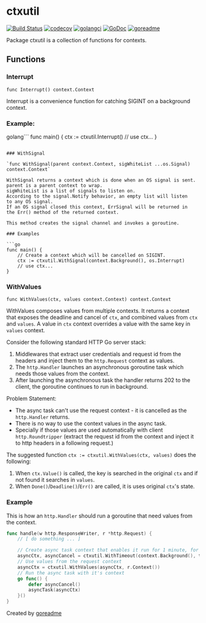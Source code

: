 # ctxutil

[![Build Status](https://travis-ci.org/posener/ctxutil.svg?branch=master)](https://travis-ci.org/posener/ctxutil)
[![codecov](https://codecov.io/gh/posener/ctxutil/branch/master/graph/badge.svg)](https://codecov.io/gh/posener/ctxutil)
[![golangci](https://golangci.com/badges/github.com/posener/ctxutil.svg)](https://golangci.com/r/github.com/posener/ctxutil)
[![GoDoc](https://godoc.org/github.com/posener/ctxutil?status.svg)](http://godoc.org/github.com/posener/ctxutil)
[![goreadme](https://goreadme.herokuapp.com/badge/posener/ctxutil.svg)](https://goreadme.herokuapp.com)

Package ctxutil is a collection of functions for contexts.

## Functions

### Interrupt

`func Interrupt() context.Context`

Interrupt is a convenience function for catching SIGINT on a
background context.

### Example:

golang```
		func main() {
			ctx := ctxutil.Interrupt()
			// use ctx...
		}
```

### WithSignal

`func WithSignal(parent context.Context, sigWhiteList ...os.Signal) context.Context`

WithSignal returns a context which is done when an OS signal is sent.
parent is a parent context to wrap.
sigWhiteList is a list of signals to listen on.
According to the signal.Notify behavior, an empty list will listen
to any OS signal.
If an OS signal closed this context, ErrSignal will be returned in
the Err() method of the returned context.

This method creates the signal channel and invokes a goroutine.

### Examples

```go
func main() {
    // Create a context which will be cancelled on SIGINT.
    ctx := ctxutil.WithSignal(context.Background(), os.Interrupt)
    // use ctx...
}
```

### WithValues

`func WithValues(ctx, values context.Context) context.Context`

WithValues composes values from multiple contexts.
It returns a context that exposes the deadline and cancel of `ctx`,
and combined values from `ctx` and `values`.
A value in `ctx` context overrides a value with the same key in `values` context.

Consider the following standard HTTP Go server stack:

1. Middlewares that extract user credentials and request id from the
   headers and inject them to the `http.Request` context as values.
2. The `http.Handler` launches an asynchronous goroutine task which
   needs those values from the context.
3. After launching the asynchronous task the handler returns 202 to
   the client, the goroutine continues to run in background.

Problem Statement:
* The async task can't use the request context - it is cancelled
  as the `http.Handler` returns.
* There is no way to use the context values in the async task.
* Specially if those values are used automatically with client
  `http.Roundtripper` (extract the request id from the context
  and inject it to http headers in a following request.)

The suggested function `ctx := ctxutil.WithValues(ctx, values)`
does the following:

1. When `ctx.Value()` is called, the key is searched in the
   original `ctx` and if not found it searches in `values`.
2. When `Done()`/`Deadline()`/`Err()` are called, it is uses
   original `ctx`'s state.

### Example

This is how an `http.Handler` should run a goroutine that need
values from the context.

```go
func handle(w http.ResponseWriter, r *http.Request) {
    // [ do something ... ]

    // Create async task context that enables it run for 1 minute, for example
    asyncCtx, asyncCancel = ctxutil.WithTimeout(context.Background(), time.Minute)
    // Use values from the request context
    asyncCtx = ctxutil.WithValues(asyncCtx, r.Context())
    // Run the async task with it's context
    go func() {
        defer asyncCancel()
        asyncTask(asyncCtx)
    }()
}
````


Created by [goreadme](https://github.com/apps/goreadme)
